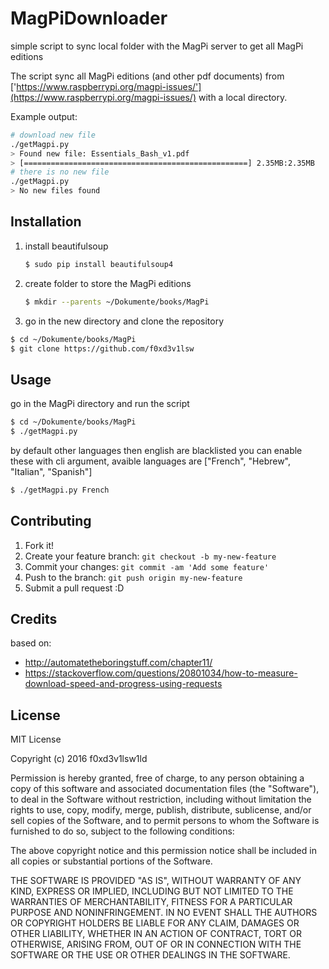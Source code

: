 # MagPiDownloader
simple script to sync local folder with the MagPi server to get all MagPi editions

The script sync all MagPi editions (and other pdf documents) from ['https://www.raspberrypi.org/magpi-issues/'](https://www.raspberrypi.org/magpi-issues/) with a local directory.

Example output:
```sh
# download new file
./getMagpi.py
> Found new file: Essentials_Bash_v1.pdf
> [==================================================] 2.35MB:2.35MB  
# there is no new file
./getMagpi.py
> No new files found
```


## Installation

 1. install beautifulsoup
    ```sh
    $ sudo pip install beautifulsoup4
    ```
 2. create folder to store the MagPi editions
    ```sh
    $ mkdir --parents ~/Dokumente/books/MagPi
    ```
 3. go in the new directory and clone the repository
   ```sh
   $ cd ~/Dokumente/books/MagPi
   $ git clone https://github.com/f0xd3v1lsw
   ```

## Usage

go in the MagPi directory and run the script
   ```sh
   $ cd ~/Dokumente/books/MagPi
   $ ./getMagpi.py
   ```
by default other languages then english are blacklisted
you can enable these with cli argument, avaible languages are ["French", "Hebrew", "Italian", "Spanish"]
   ```sh
   $ ./getMagpi.py French
   ```

## Contributing

1. Fork it!
2. Create your feature branch: `git checkout -b my-new-feature`
3. Commit your changes: `git commit -am 'Add some feature'`
4. Push to the branch: `git push origin my-new-feature`
5. Submit a pull request :D

## Credits

based on:
 - http://automatetheboringstuff.com/chapter11/
 - https://stackoverflow.com/questions/20801034/how-to-measure-download-speed-and-progress-using-requests

## License

MIT License

Copyright (c) 2016 f0xd3v1lsw1ld

Permission is hereby granted, free of charge, to any person obtaining a copy
of this software and associated documentation files (the "Software"), to deal
in the Software without restriction, including without limitation the rights
to use, copy, modify, merge, publish, distribute, sublicense, and/or sell
copies of the Software, and to permit persons to whom the Software is
furnished to do so, subject to the following conditions:

The above copyright notice and this permission notice shall be included in all
copies or substantial portions of the Software.

THE SOFTWARE IS PROVIDED "AS IS", WITHOUT WARRANTY OF ANY KIND, EXPRESS OR
IMPLIED, INCLUDING BUT NOT LIMITED TO THE WARRANTIES OF MERCHANTABILITY,
FITNESS FOR A PARTICULAR PURPOSE AND NONINFRINGEMENT. IN NO EVENT SHALL THE
AUTHORS OR COPYRIGHT HOLDERS BE LIABLE FOR ANY CLAIM, DAMAGES OR OTHER
LIABILITY, WHETHER IN AN ACTION OF CONTRACT, TORT OR OTHERWISE, ARISING FROM,
OUT OF OR IN CONNECTION WITH THE SOFTWARE OR THE USE OR OTHER DEALINGS IN THE
SOFTWARE.
